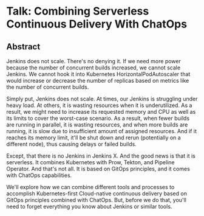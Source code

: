 # Talk: Combining Serverless Continuous Delivery With ChatOps

## Abstract

Jenkins does not scale. There's no denying it. If we need more power because the number of concurrent builds increased, we cannot scale Jenkins. We cannot hook it into Kubernetes HorizontalPodAutoscaler that would increase or decrease the number of replicas based on metrics like the number of concurrent builds.

Simply put, Jenkins does not scale. At times, our Jenkins is struggling under heavy load. At others, it is wasting resources when it is underutilized. As a result, we might need to increase its requested memory and CPU as well as its limits to cover the worst-case scenario. As a result, when fewer builds are running in parallel, it is wasting resources, and when more builds are running, it is slow due to insufficient amount of assigned resources. And if it reaches its memory limit, it'll be shut down and rerun (potentially on a different node), thus causing delays or failed builds.

Except, that there is no Jenkins in Jenkins X. And the good news is that it is serverless. It combines Kubernetes with Prow, Tekton, and Pipeline Operator. And that's not all. It is based on GitOps principles, and it comes with ChatOps capabilities.

We'll explore how we can combine different tools and processes to accomplish Kubernetes-first Cloud-native continuous delivery based on GitOps principles combined with ChatOps. But, before we do that, you'll need to forget everything you know about Jenkins or similar tools.
